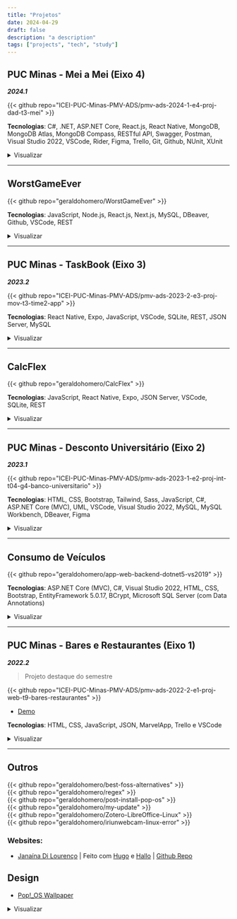 ```yaml
---
title: "Projetos"
date: 2024-04-29
draft: false
description: "a description"
tags: ["projects", "tech", "study"]
---
```

## PUC Minas - Mei a Mei (Eixo 4)
***2024.1***

{{< github repo="ICEI-PUC-Minas-PMV-ADS/pmv-ads-2024-1-e4-proj-dad-t3-mei" >}}

**Tecnologias**: C#, .NET, ASP.NET Core, React.js, React Native, MongoDB, MongoDB Atlas, MongoDB Compass, RESTful API, Swagger, Postman, Visual Studio 2022, VSCode, Rider, Figma, Trello, Git, Github, NUnit, XUnit

<details style="cursor:pointer"><summary>Visualizar</summary>
  <img src="./img/MeiAMei.png"" style="border-radius:2%">
</details>

***
## WorstGameEver

{{< github repo="geraldohomero/WorstGameEver" >}}

**Tecnologias**: JavaScript, Node.js, React.js, Next.js, MySQL, DBeaver, Github, VSCode, REST

<details style="cursor:pointer"><summary>Visualizar</summary>
  <img src="./img/wge.png"" style="border-radius:2%">
</details>

***

## PUC Minas - TaskBook (Eixo 3)
***2023.2***

{{< github repo="ICEI-PUC-Minas-PMV-ADS/pmv-ads-2023-2-e3-proj-mov-t3-time2-app" >}}

**Tecnologias**: React Native, Expo, JavaScript, VSCode, SQLite, REST, JSON Server, MySQL

<details style="cursor:pointer"><summary>Visualizar</summary>
  <img src="./img/taskbook.png" style="border-radius:2%">
</details>

***

## CalcFlex

{{< github repo="geraldohomero/CalcFlex" >}}

**Tecnologias**: JavaScript, React Native, Expo, JSON Server, VSCode, SQLite, REST
<details style="cursor:pointer"><summary>Visualizar</summary>
  <img src="./img/CalcFlex.png" style="border-radius:2%">
</details>

***

## PUC Minas - Desconto Universitário (Eixo 2)
***2023.1***

{{< github repo="ICEI-PUC-Minas-PMV-ADS/pmv-ads-2023-1-e2-proj-int-t04-g4-banco-universitario" >}}

**Tecnologias**: HTML, CSS, Bootstrap, Tailwind, Sass, JavaScript, C#, ASP.NET Core (MVC), UML, VSCode, Visual Studio 2022, MySQL, MySQL Workbench, DBeaver, Figma

<details style="cursor:pointer"><summary>Visualizar</summary>
  <img src="./img/descEstud.png" style="border-radius:2%">
</details>

***

## Consumo de Veículos

{{< github repo="geraldohomero/app-web-backend-dotnet5-vs2019" >}}

**Tecnologias**: ASP.NET Core (MVC), C#, Visual Studio 2022, HTML, CSS, Bootstrap, EntityFramework 5.0.17, BCrypt, Microsoft SQL Server (com Data Annotations)

<details style="cursor:pointer"><summary>Visualizar</summary>
  <img src="./img/Fuel.png" style="border-radius:2%">
</details>

***

## PUC Minas - Bares e Restaurantes (Eixo 1)
***2022.2***
>Projeto destaque do semestre

{{< github repo="ICEI-PUC-Minas-PMV-ADS/pmv-ads-2022-2-e1-proj-web-t9-bares-restaurantes" >}}

- [Demo](https://icei-puc-minas-pmv-ads.github.io/pmv-ads-2022-2-e1-proj-web-t9-bares-restaurantes/)

**Tecnologias**: HTML, CSS, JavaScript, JSON, MarvelApp, Trello e VSCode

<details style="cursor:pointer"><summary>Visualizar</summary>
  <img src="./img/BarERest.png" style="border-radius:2%">
</details>

***
## Outros

{{< github repo="geraldohomero/best-foss-alternatives" >}}
<br>
{{< github repo="geraldohomero/regex" >}}
<br>
{{< github repo="geraldohomero/post-install-pop-os" >}}
<br>
{{< github repo="geraldohomero/my-update" >}}
<br>
{{< github repo="geraldohomero/Zotero-LibreOffice-Linux" >}}
<br>
{{< github repo="geraldohomero/iriunwebcam-linux-error" >}}

### Websites:

 - [Janaína Di Lourenço](https://janalourenci.github.io) | Feito com [Hugo](https://gohugo.io) e [Hallo](https://github.com/EmielH/hallo-hugo/) | [Github Repo](https://github.com/janalourenci/janalourenci.github.io)

## Design

- [Pop!_OS Wallpaper](https://www.pling.com/p/1770949/)
<details style="cursor:pointer"><summary>Visualizar</summary>
  <img src="./img/pop-wallpaper-ultrawide.png">
</details>

